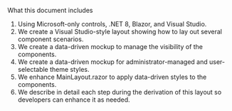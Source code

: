What this document includes
1.	Using Microsoft-only controls, .NET 8, Blazor, and Visual Studio.
2.	We create a Visual Studio-style layout showing how to lay out several component scenarios.
3.	We create a data-driven mockup to manage the visibility of the components.
4.	We create a data-driven mockup for administrator-managed and user-selectable theme styles.
5.	We enhance MainLayout.razor to apply data-driven styles to the components.
6.	We describe in detail each step during the derivation of this layout so developers can enhance it as needed.
